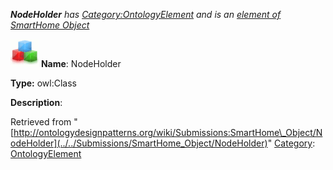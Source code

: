 ___NodeHolder__ has [Category:OntologyElement](../../Category/OntologyElement "Category:OntologyElement") and is an [element of](../../Property/ElementOf "Property:ElementOf") [SmartHome Object](../../Submissions/SmartHome_Object "Submissions:SmartHome Object")_


  




[![Class](../../images/thumb/2/27/Class.gif/45px-Class.gif)](../../Image/Class.gif "Class")
__Name__: NodeHolder 


__Type:__ owl:Class 


__Description__: 





Retrieved from "[http://ontologydesignpatterns.org/wiki/Submissions:SmartHome\_Object/NodeHolder](../../Submissions/SmartHome_Object/NodeHolder)"
 [Category](http://ontologydesignpatterns.org/wiki/Special:Categories "Special:Categories"): [OntologyElement](../../Category/OntologyElement "Category:OntologyElement")